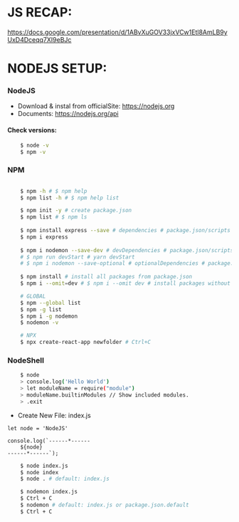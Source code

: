 # JS RECAP:

https://docs.google.com/presentation/d/1ABvXuGOV33jxVCw1Etl8AmLB9yUxD4Dceqq7XI9eBJc

# NODEJS SETUP:

### NodeJS

* Download & instal from officialSite: https://nodejs.org
* Documents: https://nodejs.org/api

#### Check versions:
```sh
    $ node -v
    $ npm -v
```

### NPM
```sh

    $ npm -h # $ npm help
    $ npm list -h # $ npm help list

    $ npm init -y # create package.json
    $ npm list # $ npm ls
    
    $ npm install express --save # dependencies # package.json/scripts -> "start": "node index.js"
    $ npm i express
    
    $ npm i nodemon --save-dev # devDependencies # package.json/scripts -> "devStart": "nodemon index.js"
    # $ npm run devStart # yarn devStart
    # $ npm i nodemon --save-optional # optionalDependencies # package.json/scripts -> "optionalStart": "nodemon index.js"
    
    $ npm install # install all packages from package.json
    $ npm i --omit=dev # $ npm i --omit dev # install packages without devDependencies list.

    # GLOBAL
    $ npm --global list 
    $ npm -g list
    $ npm i -g nodemon
    $ nodemon -v

    # NPX
    $ npx create-react-app newfolder # Ctrl+C
```

### NodeShell
```sh
    $ node
    > console.log('Hello World')
    > let moduleName = require("module")
    > moduleName.builtinModules // Show included modules.
    > .exit

```

* Create New File: index.js
```
let node = 'NodeJS'

console.log(`------*------
    ${node}
------*------`);
```

```sh
    $ node index.js
    $ node index
    $ node . # default: index.js
```
```sh
    $ nodemon index.js
    $ Ctrl + C 
    $ nodemon # default: index.js or package.json.default
    $ Ctrl + C 